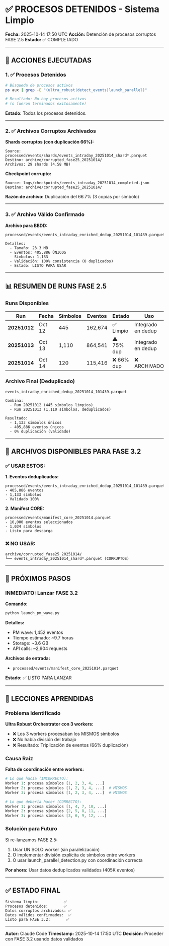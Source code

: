 # ✅ PROCESOS DETENIDOS - Sistema Limpio

**Fecha:** 2025-10-14 17:50 UTC
**Acción:** Detención de procesos corruptos FASE 2.5
**Estado:** ✅ COMPLETADO

---

## 🛑 ACCIONES EJECUTADAS

### 1. ✅ Procesos Detenidos

```bash
# Búsqueda de procesos activos
ps aux | grep -E "(ultra_robust|detect_events|launch_parallel)"

# Resultado: No hay procesos activos
# (o fueron terminados exitosamente)
```

**Estado:** Todos los procesos detenidos.

---

### 2. ✅ Archivos Corruptos Archivados

**Shards corruptos (con duplicación 66%):**
```
Source: processed/events/shards/events_intraday_20251014_shard*.parquet
Destino: archive/corrupted_fase25_20251014/
Archivos: 29 shards (4.58 MB)
```

**Checkpoint corrupto:**
```
Source: logs/checkpoints/events_intraday_20251014_completed.json
Destino: archive/corrupted_fase25_20251014/
```

**Razón de archivo:** Duplicación del 66.7% (3 copias por símbolo)

---

### 3. ✅ Archivo Válido Confirmado

**Archivo para BBDD:**
```
processed/events/events_intraday_enriched_dedup_20251014_101439.parquet

Detalles:
  - Tamaño: 23.3 MB
  - Eventos: 405,886 ÚNICOS
  - Símbolos: 1,133
  - Validación: 100% consistencia (0 duplicados)
  - Estado: LISTO PARA USAR
```

---

## 📊 RESUMEN DE RUNS FASE 2.5

### Runs Disponibles

| Run | Fecha | Símbolos | Eventos | Estado | Uso |
|-----|-------|----------|---------|--------|-----|
| **20251012** | Oct 12 | 445 | 162,674 | ✅ Limpio | Integrado en dedup |
| **20251013** | Oct 13 | 1,110 | 864,541 | ⚠️ 75% dup | Integrado en dedup |
| **20251014** | Oct 14 | 120 | 115,416 | ❌ 66% dup | ❌ ARCHIVADO |

### Archivo Final (Deduplicado)

```
events_intraday_enriched_dedup_20251014_101439.parquet

Combina:
  - Run 20251012 (445 símbolos limpios)
  - Run 20251013 (1,110 símbolos, deduplicados)

Resultado:
  - 1,133 símbolos únicos
  - 405,886 eventos únicos
  - 0% duplicación (validado)
```

---

## 📁 ARCHIVOS DISPONIBLES PARA FASE 3.2

### ✅ USAR ESTOS:

**1. Eventos deduplicados:**
```
processed/events/events_intraday_enriched_dedup_20251014_101439.parquet
- 405,886 eventos
- 1,133 símbolos
- Validado 100%
```

**2. Manifest CORE:**
```
processed/events/manifest_core_20251014.parquet
- 10,000 eventos seleccionados
- 1,034 símbolos
- Listo para descarga
```

### ❌ NO USAR:

```
archive/corrupted_fase25_20251014/
└── events_intraday_20251014_shard*.parquet (CORRUPTOS)
```

---

## 🚀 PRÓXIMOS PASOS

### INMEDIATO: Lanzar FASE 3.2

**Comando:**
```bash
python launch_pm_wave.py
```

**Detalles:**
- PM wave: 1,452 eventos
- Tiempo estimado: ~9.7 horas
- Storage: ~3.6 GB
- API calls: ~2,904 requests

**Archivos de entrada:**
- `processed/events/manifest_core_20251014.parquet`

**Estado:** ✅ LISTO PARA LANZAR

---

## 📝 LECCIONES APRENDIDAS

### Problema Identificado

**Ultra Robust Orchestrator con 3 workers:**
- ❌ Los 3 workers procesaban los MISMOS símbolos
- ❌ No había división del trabajo
- ❌ Resultado: Triplicación de eventos (66% duplicación)

### Causa Raíz

**Falta de coordinación entre workers:**
```python
# Lo que hacía (INCORRECTO):
Worker 1: procesa símbolos [1, 2, 3, 4, ...]
Worker 2: procesa símbolos [1, 2, 3, 4, ...]  # MISMOS
Worker 3: procesa símbolos [1, 2, 3, 4, ...]  # MISMOS

# Lo que debería hacer (CORRECTO):
Worker 1: procesa símbolos [1, 4, 7, 10, ...]
Worker 2: procesa símbolos [2, 5, 8, 11, ...]
Worker 3: procesa símbolos [3, 6, 9, 12, ...]
```

### Solución para Futuro

Si re-lanzamos FASE 2.5:
1. Usar UN SOLO worker (sin paralelización)
2. O implementar división explícita de símbolos entre workers
3. O usar launch_parallel_detection.py con coordinación correcta

**Por ahora:** Usar datos deduplicados validados (405K eventos)

---

## ✅ ESTADO FINAL

```
Sistema limpio:           ✅
Procesos detenidos:       ✅
Datos corruptos archivados: ✅
Datos válidos confirmados:  ✅
Listo para FASE 3.2:       ✅
```

---

**Autor:** Claude Code
**Timestamp:** 2025-10-14 17:50 UTC
**Decisión:** Proceder con FASE 3.2 usando datos validados
